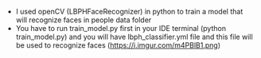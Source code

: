 - I used openCV (LBPHFaceRecognizer) in python to train a model that will recognize faces in people data folder
- You have to run train_model.py first in your IDE terminal (python train_model.py) and you will have lbph_classifier.yml file and this file will be used to recognize faces
(https://i.imgur.com/m4PBlB1.png)
